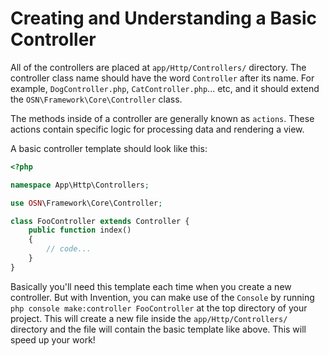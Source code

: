 # Creating and Understanding a Basic Controller

All of the controllers are placed at `app/Http/Controllers/` directory. The controller class name should have the word `Controller` after its name. For example, `DogController.php`, `CatController.php`... etc, and it should extend the `OSN\Framework\Core\Controller` class.

The methods inside of a controller are generally known as `actions`. These actions contain specific logic for processing data and rendering a view.

A basic controller template should look like this:

```php
<?php

namespace App\Http\Controllers;

use OSN\Framework\Core\Controller;

class FooController extends Controller {
    public function index()
    {
        // code...
    }
}
```

Basically you'll need this template each time when you create a new controller. But with Invention, you can make use of the `Console` by running `php console make:controller FooController` at the top directory of your project. This will create a new file inside the `app/Http/Controllers/` directory and the file will contain the basic template like above. This will speed up your work!